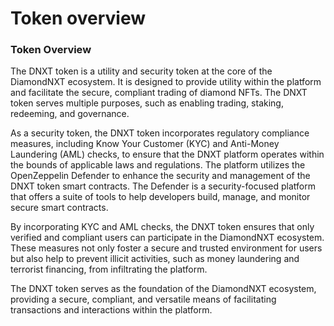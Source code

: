 # Token overview

### Token Overview

The DNXT token is a utility and security token at the core of the DiamondNXT ecosystem. It is designed to provide utility within the platform and facilitate the secure, compliant trading of diamond NFTs. The DNXT token serves multiple purposes, such as enabling trading, staking, redeeming, and governance.

As a security token, the DNXT token incorporates regulatory compliance measures, including Know Your Customer (KYC) and Anti-Money Laundering (AML) checks, to ensure that the DNXT platform operates within the bounds of applicable laws and regulations. The platform utilizes the OpenZeppelin Defender to enhance the security and management of the DNXT token smart contracts. The Defender is a security-focused platform that offers a suite of tools to help developers build, manage, and monitor secure smart contracts.

By incorporating KYC and AML checks, the DNXT token ensures that only verified and compliant users can participate in the DiamondNXT ecosystem. These measures not only foster a secure and trusted environment for users but also help to prevent illicit activities, such as money laundering and terrorist financing, from infiltrating the platform.

The DNXT token serves as the foundation of the DiamondNXT ecosystem, providing a secure, compliant, and versatile means of facilitating transactions and interactions within the platform.
